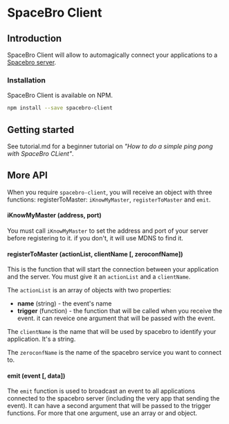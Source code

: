 # SpaceBro Client

## Introduction

SpaceBro Client will allow to automagically connect your applications to a [Spacebro server](https://github.com/soixantecircuits/spacebro).

### Installation

SpaceBro Client is available on NPM.
```bash
npm install --save spacebro-client
```

## Getting started

See tutorial.md for a beginner tutorial on *"How to do a simple ping pong with SpaceBro CLient"*.

## More API
When you require `spacebro-client`, you will receive an object with three functions: registerToMaster: `iKnowMyMaster`, `registerToMaster` and `emit`.

#### iKnowMyMaster (address, port)
You must call `iKnowMyMaster` to set the address and port of your server before registering to it. if you don't, it will use MDNS to find it.

#### registerToMaster (actionList, clientName [, zeroconfName])
This is the function that will start the connection between your application and the server. You must give it an `actionList` and a `clientName`.

The `actionList` is an array of objects with two properties:
- **name** (string) - the event's name
- **trigger** (function) - the function that will be called when you receive the event. it can reveice one argument that will be passed with the event.

The `clientName` is the name that will be used by spacebro to identify your application. It's a string.

The `zeroconfName` is the name of the spacebro service you want to connect to.

#### emit (event [, data])
The `emit` function is used to broadcast an event to all applications connected to the spacebro server (including the very app that sending the event). It can have a second argument that will be passed to the trigger functions. For more that one argument, use an array or and object.
